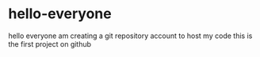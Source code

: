 # hello-everyone
hello everyone am creating a git repository account to host my code
this is the first project on github


